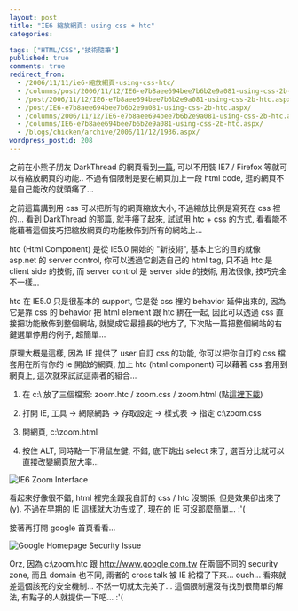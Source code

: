 ```yaml
---
layout: post
title: "IE6 縮放網頁: using css + htc"
categories:

tags: ["HTML/CSS","技術隨筆"]
published: true
comments: true
redirect_from:
  - /2006/11/11/ie6-縮放網頁-using-css-htc/
  - /columns/post/2006/11/12/IE6-e7b8aee694bee7b6b2e9a081-using-css-2b-htc.aspx/
  - /post/2006/11/12/IE6-e7b8aee694bee7b6b2e9a081-using-css-2b-htc.aspx/
  - /post/IE6-e7b8aee694bee7b6b2e9a081-using-css-2b-htc.aspx/
  - /columns/2006/11/12/IE6-e7b8aee694bee7b6b2e9a081-using-css-2b-htc.aspx/
  - /columns/IE6-e7b8aee694bee7b6b2e9a081-using-css-2b-htc.aspx/
  - /blogs/chicken/archive/2006/11/12/1936.aspx/
wordpress_postid: 208
---
```


之前在小熊子朋友 DarkThread 的網頁看到[一篇](http://feeds.feedburner.com/~r/Darkthread/~3/45804519/kb-ie6.html), 可以不用裝 IE7 / Firefox 等就可以有縮放網頁的功能.. 不過有個限制是要在網頁加上一段 html code, 逛的網頁不是自己能改的就頭痛了...

之前這篇講到用 css 可以把所有的網頁縮放大小, 不過縮放比例是寫死在 css 裡的... 看到 DarkThread 的那篇, 就手癢了起來, 試試用 htc + css 的方式, 看看能不能藉著這個技巧把縮放網頁的功能散佈到所有的網站上...

htc (Html Component) 是從 IE5.0 開始的 "新技術", 基本上它的目的就像 asp.net 的 server control, 你可以透過它創造自己的 html tag, 只不過 htc 是 client side 的技術, 而 server control 是 server side 的技術, 用法很像, 技巧完全不一樣...

htc 在 IE5.0 只是很基本的 support, 它是從 css 裡的 behavior 延伸出來的, 因為它是靠 css 的 behavior 把 html element 跟 htc 綁在一起, 因此可以透過 css 直接把功能散佈到整個網站, 就變成它最擅長的地方了, 下次貼一篇把整個網站的右鍵選單停用的例子, 超簡單...

原理大概是這樣, 因為 IE 提供了 user 自訂 css 的功能, 你可以把你自訂的 css 檔套用在所有你的 ie 開啟的網頁, 加上 htc (html component) 可以藉著 css 套用到網頁上, 這次就來試試這兩者的組合...

1. 在 c:\ 放了三個檔案: zoom.htc / zoom.css / zoom.html (點[這裡下載](http://www.chicken-house.net/files/chicken/zoom.zip))

2. 打開 IE, 工具 -> 網際網路 -> 存取設定 -> 樣式表 -> 指定 c:\zoom.css

3. 開網頁, c:\zoom.html

4. 按住 ALT, 同時點一下滑鼠左鍵, 不錯, 底下跳出 select 來了, 選百分比就可以直接改變網頁放大率...

![IE6 Zoom Interface](http://community.chicken-house.net/blogs/images/49b1d4940d01_14B92/23.jpg)

看起來好像很不錯, html 裡完全跟我自訂的 css / htc 沒關係, 但是效果卻出來了 (y). 不過在早期的 IE 這樣就大功告成了, 現在的 IE 可沒那麼簡單... :'(

接著再打開 google 首頁看看...

![Google Homepage Security Issue](http://community.chicken-house.net/blogs/images/49b1d4940d01_14B92/17.jpg)

Orz, 因為 c:\zoom.htc 跟 http://www.google.com.tw 在兩個不同的 security zone, 而且 domain 也不同, 兩者的 cross talk 被 IE 給檔了下來... ouch... 看來就差這個該死的安全機制... 不然一切就太完美了... 這個限制還沒有找到很簡單的解法, 有點子的人就提供一下吧... :'(
